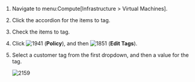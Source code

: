 1.  Navigate to menu:Compute\[Infrastructure \> Virtual Machines\].

2.  Click the accordion for the items to tag.

3.  Check the items to tag.

4.  Click ![1941](1941.png) (**Policy**), and then ![1851](1851.png)
    (**Edit Tags**).

5.  Select a customer tag from the first dropdown, and then a value for
    the tag.
    
    ![2159](2159.png)
